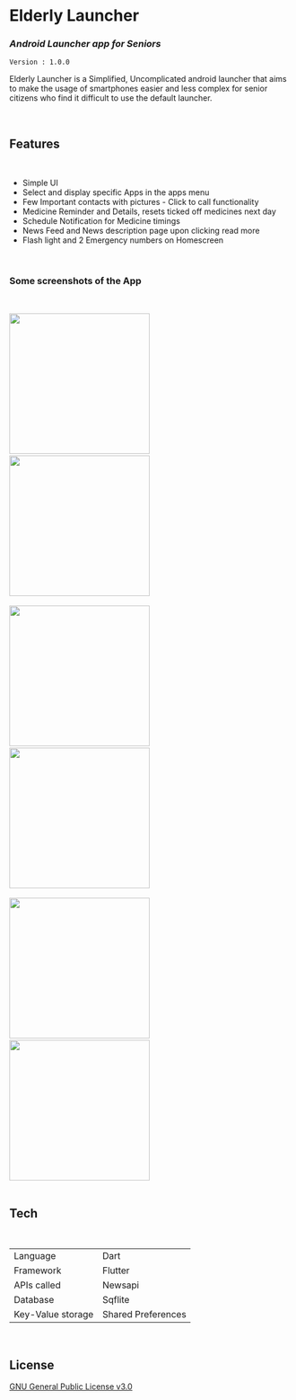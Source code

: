 # Elderly Launcher
### _Android Launcher app for Seniors_

`Version : 1.0.0`

Elderly Launcher is a Simplified, Uncomplicated android launcher that aims to make the usage of smartphones easier and less complex for senior citizens who find it difficult to use the default launcher.

&nbsp;

## Features
&nbsp;
- Simple UI
- Select and display specific Apps in the apps menu
- Few Important contacts with pictures - Click to call functionality
- Medicine Reminder and Details, resets ticked off medicines next day
- Schedule Notification for Medicine timings
- News Feed and News description page upon clicking read more
- Flash light and 2 Emergency numbers on Homescreen

&nbsp;

### Some screenshots of the App

&nbsp;

<img src='./screenshots/1.PNG' width='250' padding-right='10px'> &nbsp;&nbsp; 
<img src='./screenshots/2.PNG' width='250'>
<br><br>
<img src='./screenshots/3.jpg' width='250'> &nbsp;&nbsp;
<img src='./screenshots/7.PNG' width='250'>
<br><br>
<img src='./screenshots/4.PNG' width='250'> &nbsp;&nbsp;
<img src='./screenshots/5.PNG' width='250'>
<br><br>


## Tech

<br>

|  |  |
| ------ | ------ |
| Language | Dart |
| Framework | Flutter |
| APIs called | Newsapi |
| Database | Sqflite |
| Key-Value storage | Shared Preferences |
<br>

## License

[GNU General Public License v3.0](/LICENSE)
